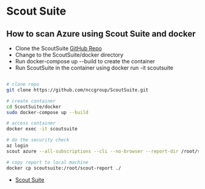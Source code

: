 # Scout Suite

## How to scan Azure using Scout Suite and docker

-   Clone the ScoutSuite [GitHub Repo](https://github.com/nccgroup/ScoutSuite)
-   Change to the ScoutSuite/docker directory
-   Run docker-compose up --build to create the container
-   Run ScoutSuite in the container using docker run -it scoutsuite


```bash

# clone repo
git clone https://github.com/nccgroup/ScoutSuite.git

# create container
cd ScoutSuite/docker
sudo docker-compose up --build

# access container
docker exec -it scoutsuite

# do the security check
az login
scout azure --all-subscriptions --cli --no-browser --report-dir /root/scout-report

# copy report to local machine
docker cp scoutsuite:/root/scout-report ./
```

-   [Scout Suite](https://github.com/nccgroup/ScoutSuite)
